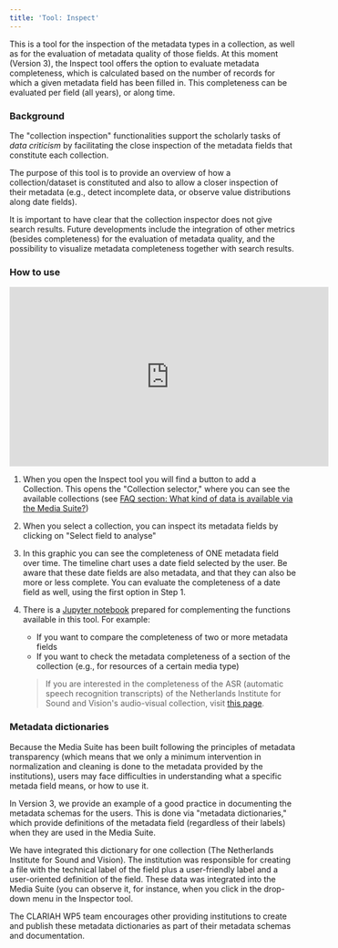 ```yaml
---
title: 'Tool: Inspect'
---
```


This is a tool for the inspection of the metadata types in a collection, as well as for the evaluation of metadata quality of those fields. At this moment (Version 3), the Inspect tool offers the option to evaluate metadata completeness, which is calculated based on the number of records for which a given metadata field has been filled in. This completeness can be evaluated per field (all years), or along time. 

### Background

The "collection inspection" functionalities support the scholarly tasks of *data criticism* by facilitating the close inspection of the metadata fields that constitute each collection. 

The purpose of this tool is to provide an overview of how a collection/dataset is constituted and also to allow a closer inspection of their metadata (e.g., detect incomplete data, or observe value distributions along date fields). 

It is important to have clear that the collection inspector does not give search results. Future developments include the integration of other metrics (besides completeness) for the evaluation of metadata quality, and the possibility to visualize metadata completeness together with search results. 

### How to use

<iframe width="560" height="315" src="https://www.youtube.com/embed/NSAHVlqhesw" frameborder="0" allow="accelerometer; autoplay; encrypted-media; gyroscope; picture-in-picture" allowfullscreen></iframe>


1. When you open the Inspect tool you will find a button to add a Collection. This opens the "Collection selector," where you can see the available collections (see [FAQ section: What kind of data is available via the Media Suite?](http://mediasuite.clariah.nl/documentation/faq/what-data))
2. When you select a collection, you can inspect its metadata fields by clicking on "Select field to analyse"
3. In this graphic you can see the completeness of ONE metadata field over time. The timeline chart uses a date field selected by the user. Be aware that these date fields are also metadata, and that they can also be more or less complete. You can evaluate the completeness of a date field as well, using the first option in Step 1.
4. There is a [Jupyter notebook](http://mediasuite.clariah.nl/documentation/howtos/jupyter-notebooks) prepared for complementing the functions available in this tool. For example:
   - If you want to compare the completeness of two or more metadata fields
   - If you want to check the metadata completeness of a section of the collection (e.g., for resources of a certain media type)

   > If you are interested in the completeness of the ASR (automatic speech recognition transcripts) of the Netherlands Institute for Sound and Vision's audio-visual collection, visit [this page](https://sites.google.com/beeldengeluid.nl/stats-beeldengeluid-nl/speech-recognition?pli=1).

### Metadata dictionaries

Because the Media Suite has been built following the principles of metadata transparency (which means that we only a minimum intervention in normalization and cleaning is done to the metadata provided by the institutions), users may face difficulties in understanding what a specific metada field means, or how to use it.

In Version 3, we provide an example of a good practice in documenting the metadata schemas for the users. This is done via "metadata dictionaries," which provide definitions of the metadata field (regardless of their labels) when they are used in the Media Suite. 

We have integrated this dictionary for one collection (The Netherlands Institute for Sound and Vision). The institution was responsible for creating a file with the technical label of the field plus a user-friendly label and a user-oriented definition of the field. These data was integrated into the Media Suite (you can observe it, for instance, when you click in the drop-down menu in the Inspector tool.

The CLARIAH WP5 team encourages other providing institutions to create and publish these metadata dictionaries as part of their metadata schemas and documentation.
